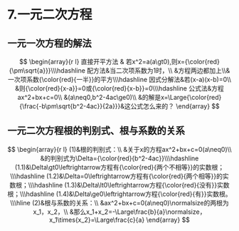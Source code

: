 # 7.一元二次方程

## 一元一次方程的解法

$$
\begin{array}{r l}
直接开平方法 & 若x^2=a(a\gt0),则x={\color{red}{\pm\sqrt{a}}}\\\hdashline
配方法&当二次项系数为1时，\\
&方程两边都加上\\&一次项系数{\color{red}{一半}}的平方\\\hdashline
因式分解法&若(x-a)(x-b)=0\\
&则{\color{red}{x-a}}=0或{\color{red}{x-b}}=0\\\hdashline
公式法&方程ax^2+bx+c=0\\
&(a\neq0,b^2-4ac\ge0)\\
&的解是x=\Large{\color{red}{\frac{-b\pm\sqrt{b^2-4ac}}{2a}}}&这公式怎么来的？
\end{array}
$$

## 一元二次方程根的判别式、根与系数的关系
$$
\begin{array}{r l}
(1)&根的判别式：\\
&关于x的方程ax^2+bx+c=0(a\neq0)\\
&的判别式为\Delta={\color{red}{b^2-4ac}}\\\hdashline
(1.1)&\Delta\gt0\leftrightarrow方程有{\color{red}{两个不相等}}的实数根；\\\hdashline
(1.2)&\Delta=0\leftrightarrow方程有{\color{red}{两个相等}}的实数根；\\\hdashline
(1.3)&\Delta\lt0\leftrightarrow方程{\color{red}{没有}}实数根；\\\hdashline
(1.4)&\Delta\ge0\leftrightarrow方程{\color{red}{有}}实数根。\\\hline
(2)&根与系数的关系：\\
&ax^2+bx+c=0(a\neq0)\normalsize的两根为x_1，x_2，\\
&那么x_1+x_2=-\Large\frac{b}{a}\normalsize，x_1\times{x_2}=\Large\frac{c}{a}
\end{array}
$$